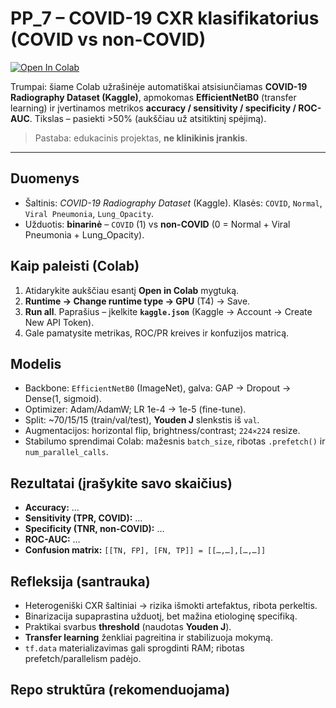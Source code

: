 # PP_7 – COVID-19 CXR klasifikatorius (COVID vs non-COVID)

[![Open In Colab](https://colab.research.google.com/assets/colab-badge.svg)](https://colab.research.google.com/drive/1k0v3PlqBKV4Z7tYwZ6Jq2O7JnC-dNFok?usp=sharing)

Trumpai: šiame Colab užrašinėje automatiškai atsisiunčiamas **COVID-19 Radiography Dataset (Kaggle)**, apmokomas **EfficientNetB0** (transfer learning) ir įvertinamos metrikos **accuracy / sensitivity / specificity / ROC-AUC**. Tikslas – pasiekti >50% (aukščiau už atsitiktinį spėjimą).  
> Pastaba: edukacinis projektas, **ne klinikinis įrankis**.

---

## Duomenys
- Šaltinis: *COVID-19 Radiography Dataset* (Kaggle). Klasės: `COVID`, `Normal`, `Viral Pneumonia`, `Lung_Opacity`.
- Užduotis: **binarinė** – `COVID` (1) vs **non-COVID** (0 = Normal + Viral Pneumonia + Lung_Opacity).

## Kaip paleisti (Colab)
1. Atidarykite aukščiau esantį **Open in Colab** mygtuką.  
2. **Runtime → Change runtime type → GPU** (T4) → Save.  
3. **Run all**. Paprašius – įkelkite **`kaggle.json`** (Kaggle → Account → Create New API Token).  
4. Gale pamatysite metrikas, ROC/PR kreives ir konfuzijos matricą.

## Modelis
- Backbone: `EfficientNetB0` (ImageNet), galva: GAP → Dropout → Dense(1, sigmoid).  
- Optimizer: Adam/AdamW; LR 1e-4 → 1e-5 (fine-tune).  
- Split: ~70/15/15 (train/val/test), **Youden J** slenkstis iš `val`.  
- Augmentacijos: horizontal flip, brightness/contrast; `224×224` resize.  
- Stabilumo sprendimai Colab: mažesnis `batch_size`, ribotas `.prefetch()` ir `num_parallel_calls`.

## Rezultatai (įrašykite savo skaičius)
- **Accuracy:** …  
- **Sensitivity (TPR, COVID):** …  
- **Specificity (TNR, non-COVID):** …  
- **ROC-AUC:** …  
- **Confusion matrix:** `[[TN, FP], [FN, TP]] = [[…,…],[…,…]]`

## Refleksija (santrauka)
- Heterogeniški CXR šaltiniai → rizika išmokti artefaktus, ribota perkeltis.  
- Binarizacija supaprastina užduotį, bet mažina etiologinę specifiką.  
- Praktikai svarbus **threshold** (naudotas **Youden J**).  
- **Transfer learning** ženkliai pagreitina ir stabilizuoja mokymą.  
- `tf.data` materializavimas gali sprogdinti RAM; ribotas prefetch/parallelism padėjo.

## Repo struktūra (rekomenduojama)
